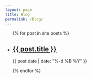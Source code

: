 ```yaml
---
layout: page
title: Blog
permalink: /blog/
---
```


<ul class="list_blog">
    {% for post in site.posts %}
        <li class="list--item">
            <h2 class="list--item--title"><a href="{{ post.url }}">{{ post.title }}</a></h2>
            <p class="date"><time datetime="{{ post.date }}">{{ post.date | date: "%-d %B %Y" }}</time></p>
        </li>
    {% endfor %}
</ul>